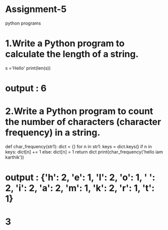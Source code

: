 # Assignment-5
python programs

# 1.Write a Python program to calculate the length of a string.
s ='Hello'
print(len(s))
  # output : 6 

# 2.Write a Python program to count the number of characters (character frequency) in a string.
def char_frequency(str1):
    dict = {}
    for n in str1:
        keys = dict.keys()
        if n in keys:
            dict[n] += 1
        else:
            dict[n] = 1
    return dict
print(char_frequency('hello iam karthik'))
  # output : {'h': 2, 'e': 1, 'l': 2, 'o': 1, ' ': 2, 'i': 2, 'a': 2, 'm': 1, 'k': 2, 'r': 1, 't': 1}

# 3
  
